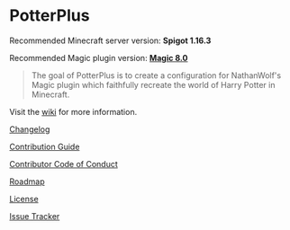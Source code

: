 # PotterPlus

Recommended Minecraft server version: **Spigot 1.16.3**

Recommended Magic plugin version: [**Magic 8.0**](http://jenkins.elmakers.com/view/Plugins/job/MagicPlugin/)

> The goal of PotterPlus is to create a configuration for NathanWolf's Magic plugin which faithfully recreate the world of Harry Potter in Minecraft.

Visit the [wiki](https://github.com/grisstyl/PotterPlus/wiki) for more information.

[Changelog](https://github.com/grisstyl/PotterPlus/blob/master/CHANGELOG.md)

[Contribution Guide](https://github.com/grisstyl/PotterPlus/blob/master/CONTRIBUTING.md)

[Contributor Code of Conduct](https://github.com/grisstyl/PotterPlus/blob/master/CODE_OF_CONDUCT.md)

[Roadmap](https://github.com/grisstyl/PotterPlus/blob/master/ROADMAP.md)

[License](https://github.com/grisstyl/PotterPlus/blob/master/LICENSE.md)

[Issue Tracker](https://github.com/grisstyl/PotterPlus/issues)
